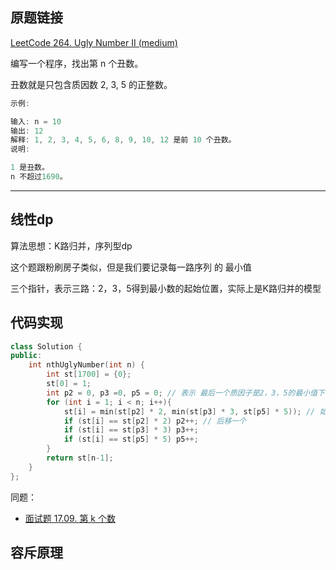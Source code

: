 ## 原题链接

[LeetCode 264. Ugly Number II (medium)](https://leetcode-cn.com/problems/ugly-number-ii/)


编写一个程序，找出第 n 个丑数。

丑数就是只包含质因数 2, 3, 5 的正整数。

```cpp
示例:

输入: n = 10
输出: 12
解释: 1, 2, 3, 4, 5, 6, 8, 9, 10, 12 是前 10 个丑数。
说明:  

1 是丑数。
n 不超过1690。

```

---

## 线性dp

算法思想：K路归并，序列型dp

这个题跟粉刷房子类似，但是我们要记录每一路序列 的 最小值

三个指针，表示三路：2，3，5得到最小数的起始位置，实际上是K路归并的模型

## 代码实现

```cpp
class Solution {
public:
    int nthUglyNumber(int n) {
        int st[1700] = {0};
        st[0] = 1;
        int p2 = 0, p3 =0, p5 = 0; // 表示 最后一个质因子是2，3，5的最小值下标
        for (int i = 1; i < n; i++){
            st[i] = min(st[p2] * 2, min(st[p3] * 3, st[p5] * 5)); // 如果路数很大，可以用优先队列优化
            if (st[i] == st[p2] * 2) p2++; // 后移一个
            if (st[i] == st[p3] * 3) p3++;
            if (st[i] == st[p5] * 5) p5++;
        }
        return st[n-1];
    }
};
```

同题：

- [面试题 17.09. 第 k 个数](https://leetcode-cn.com/problems/get-kth-magic-number-lcci/)

## 容斥原理

